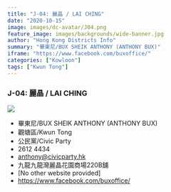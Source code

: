 ```yaml
---
title: "J-04: 麗晶 / LAI CHING"
date: "2020-10-15"
image: images/dc-avatar/J04.png
feature_image: images/backgrounds/wide-banner.jpg
author: "Hong Kong Districts Info"
summary: "畢東尼/BUX SHEIK ANTHONY (ANTHONY BUX)"
iframe: "https://www.facebook.com/buxoffice/"
categories: ["Kowloon"]
tags: ["Kwun Tong"]
---
```


### J-04: 麗晶 / LAI CHING  
![](/images/dc-avatar/J04.png)  

 - 畢東尼/BUX SHEIK ANTHONY (ANTHONY BUX)  
 - 觀塘區/Kwun Tong  
 - 公民黨/Civic Party  
 - 2612 4434  
 - anthony@civicparty.hk  
 - 九龍九龍灣麗晶花園商場220B舖  
 - [No other website provided]  
 - https://www.facebook.com/buxoffice/
